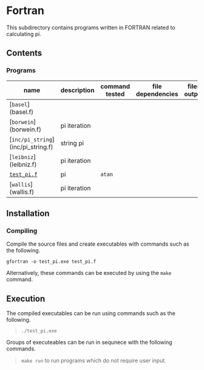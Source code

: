 # Fortran 
This subdirectory contains programs written in FORTRAN related to calculating pi.

## Contents
### Programs
| name                       | description      | command tested | file dependencies | files output
| -------------------------- | ---------------  | ---- | ---- | ---- |
| [`basel`] (basel.f) ||
| [`borwein`] (borwein.f) | pi iteration	|
| [`inc/pi_string`] (inc/pi_string.f) | string pi |
| [`leibniz`] (leibniz.f) | pi iteration	|
| [`test_pi.f`](test_pi.f)   | pi		| `atan`
| [`wallis`] (wallis.f) | pi iteration	|

## Installation

### Compiling
Compile the source files and create executables with commands such as the following.

`gfortran -o test_pi.exe test_pi.f` 

Alternatively, these commands can be executed by using the `make` command.

## Execution
The compiled executables can be run using commands such as the following.
  
>`./test_pi.exe`

Groups of executeables can be run in sequnece with the following commands.

>`make run` to run programs which do not require user input.
